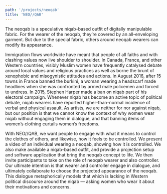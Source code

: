 ```yaml
---
path: '/projects/neoqab'
title: 'NEO//QAB'
---
```


The neoqab is a speculative niqab-based outfit of digitally manipulable fabric. For the wearer of the neoqab, they’re covered by an all-enveloping garment. But due to the special fabric, others around neoqab wearers can modify its appearance.

Immigration flows worldwide have meant that people of all faiths and with clashing values now live shoulder to shoulder. In Canada, France, and other Western countries, visibly Muslim women have frequently catalysed debate around local values and religious practices as well as borne the brunt of xenophobic and misogynistic attitudes and actions. In August 2016, after 15 towns in France banned the burkini, a woman wearing a headscarf made headlines when she was confronted by armed male policemen and forced to undress. In 2015, Stephen Harper made a ban on niqab part of his electoral campaign. Whenever niqab has become an active topic of political debate, niqab wearers have reported higher-than-normal incidence of verbal and physical assault. As artists, we are neither for nor against niqab, but our position is that we cannot know the context of why women wear niqab without engaging them in dialogue, and that banning items of women’s clothing curtails women’s freedoms.

With NEO//QAB, we want people to engage with what it means to control the clothes of others, and likewise, how it feels to be controlled. We present a video of an individual wearing a neoqab, showing how it is controlled. We also make available a niqab-based outfit, and provide a projection setup and software application that bring the neoqab concept to life. We then invite participants to take on the role of neoqab wearer and also controller. Our ultimate intention is that wearer and controller engage in dialogue, and ultimately collaborate to choose the projected appearance of the neoqab. This dialogue metaphorically models that which is lacking in Western political discourse around the niqab — asking women who wear it about their motivations and concerns.
